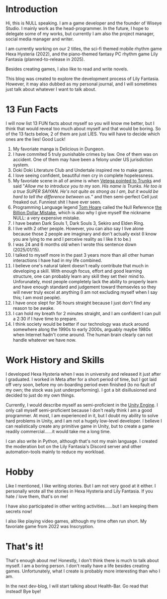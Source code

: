 # Introduction
Hi, this is NULL speaking. I am a game developer and the founder of Wiseye Studio. I mainly work as the head-programmer. In the future, I hope to delegate some of my works, but currently I am also the project manager, social media manager and writer.

 I am currently working on our 2 titles, the sci-fi themed mobile rhythm game Hexa Hysteria (2022), and the piano-themed fantasy PC rhythm game Lily Fantasia (planned-to-release in 2025).

Besides creating games, I also like to read and write novels.

This blog was created to explore the development process of Lily Fantasia. However, it may also dubbed as my personal journal, and I will sometimes just talk about whatever I want to talk about.

# 13 Fun Facts
I will now list 13 FUN facts about myself so you will know me better, but I think that would reveal too much about myself and that would be boring. So of the 13 facts below, 2 of them are just LIES. You will have to decide which ones are the lies! Good Luck!

1. My favoriate manga is Delicious in Dungeon.
2. I have commited 5 truly punishable crimes by law. One of them was on accident. One of them may have been a felony under US jurisdiction system.
3. Doki Doki Literature Club and Undertale inspired me to make games.
4. I love seeing confident, beautiful men cry in complete hopelessness.
5. My favoriate scene in all of anime is when [Vetega pointed to Trunks](https://www.youtube.com/watch?v=JNrFpSiYNpY) and said "*Allow me to introduce you to my son. His name is Trunks. He too is a true SUPER SAIYAN. He's not quite as strong as I am, but it would be hard to tell the difference between us.*" and then semi-perfect Cell just freaked out. Funniest shit I have ever seen.
6. Programming Language legend [Tom Hoare](https://en.wikipedia.org/wiki/Tony_Hoare) called the Null Reference [the Billion Dollar Mistake](https://www.infoq.com/presentations/Null-References-The-Billion-Dollar-Mistake-Tony-Hoare/), which is also why I give myself the nickname NULL: a very expensive mistake.
7. I have beaten Dark Souls 1, Dark Souls 3, Sekiro and Elden Ring.
8. I live with 2 other people. However, you can also say I live alone because those 2 people are imaginary and don't actually exist (I know you are lying to me and I perceive reality as I like it to be.)
9.  I was 24 and 6 months old when I wrote this sentence down (2025/01/15).
10. I talked to myself more in the past 3 years more than all other human interactions I have had in my life combined.
11. I believe one's natural talent doesn't really contribute that much in developing a skill. With enough focus, effort and good learning structure, one can probably learn any skill they set their mind to. Unforunately, most people completely lack the ability to properly learn and have enough standard and judgement toward themsevles so they will never truly excel at anything (I am not excluding myself when I say this; I am most people).
12. I have once slept for 36 hours straight because I just don't find any reason to be awake.
13. I can hold my breath for 2 minutes straight, and I am confident I can pull a 2:30 if I have time to prepare.
14. I think society would be better if our technology was stuck around somewhere along the 1990s to early 2000s, arguably maybe 1980s when Internet hadn't come around. The human brain clearly can not handle whatever we have now.

# Work History and Skills
I developed Hexa Hysteria when I was in university and released it just after I graduated. I worked in Meta after for a short period of time, but I got laid off very soon, before my on-boarding period even finished (to no fault of my own; the stock was just underperforming). I got a bit disillusioned and decided to just do my own things.

Currently, I would describe myself as semi-proficient in the [Unity Engine](https://unity.com/). I only call myself semi-proficient because I don't really think I am a good programmer. At most, I am experienced in it, but I doubt my ability to solve hard problems in Unity, and I am not a hugely low-level developer. I believe I can realistically create any primitive game in Unity, but to create a game readily commercial......it would take me a long time.

I can also write in Python, although that's not my main language. I created the moderation bot on the Lily Fantasia's Discord server and other automation-tools mainly to reduce my workload.

# Hobby
Like I mentioned, I like writing stories. But I am not very good at it either. I personally wrote all the stories in Hexa Hysteria and Lily Fantasia. If you hate / love them, that's on me!

I have also participated in other writing activities......but I am keeping them secrets now!

I also like playing video games, although my time often run short. My favoriate game from 2022 was Inscryption.

# That's it!
That's enough about me! Honestly, I don't think there is much to talk about myself. I am a boring person. I don't really have a life besides creating games. Unfortunately, what I create is probably more interesting than who I am.

In the next dev-blog, I will start talking about Health-Bar. Go read that instead! Bye bye!